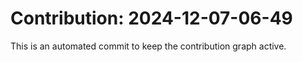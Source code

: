 # Contribution: 2024-12-07-06-49
This is an automated commit to keep the contribution graph active.
